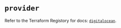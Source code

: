 # `provider`

Refer to the Terraform Registory for docs: [`digitalocean`](https://registry.terraform.io/providers/digitalocean/digitalocean/2.29.0/docs).
